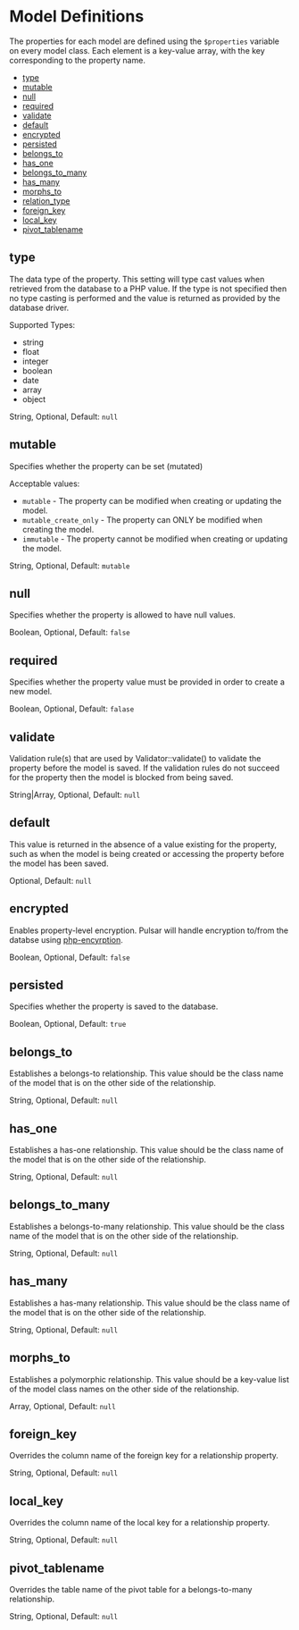 Model Definitions
=====

The properties for each model are defined using the `$properties` variable on every model class. Each element is a key-value array, with the key corresponding to the property name.

- [type](#type)
- [mutable](#mutable)
- [null](#null)
- [required](#required)
- [validate](#validate)
- [default](#default)
- [encrypted](#encrypted)
- [persisted](#persisted)
- [belongs_to](#belongs_to)
- [has_one](#has_one)
- [belongs_to_many](#belongs_to_many)
- [has_many](#has_many)
- [morphs_to](#morphs_to)
- [relation_type](#relation_type)
- [foreign_key](#foreign_key)
- [local_key](#local_key)
- [pivot_tablename](#pivot_tablename)

## type

The data type of the property. This setting will type cast values when retrieved from the database to a PHP value. If the type is not specified then no type casting is performed and the value is returned as provided by the database driver. 

Supported Types:
- string
- float
- integer
- boolean
- date
- array
- object

String, Optional, Default: `null`

## mutable

Specifies whether the property can be set (mutated)

Acceptable values:
- `mutable` - The property can be modified when creating or updating the model.
- `mutable_create_only` - The property can ONLY be modified when creating the model.
- `immutable` - The property cannot be modified when creating or updating the model.

String, Optional, Default: `mutable`

## null

Specifies whether the property is allowed to have null values.

Boolean, Optional, Default: `false`

## required

Specifies whether the property value must be provided in order to create a new model.

Boolean, Optional, Default: `falase`

## validate

Validation rule(s) that are used by Validator::validate() to validate the property before the model is saved. If the validation rules do not succeed for the property then the model is blocked from being saved.

String|Array, Optional, Default: `null`

## default

This value is returned in the absence of a value existing for the property, such as when the model is being created or accessing the property before the model has been saved.

Optional, Default: `null`

## encrypted

Enables property-level encryption. Pulsar will handle encryption to/from the databse using [php-encyrption](https://github.com/defuse/php-encryption).

Boolean, Optional, Default: `false`

## persisted

Specifies whether the property is saved to the database.

Boolean, Optional, Default: `true`

## belongs_to

Establishes a belongs-to relationship. This value should be the class name of the model that is on the other side of the relationship.

String, Optional, Default: `null`

## has_one

Establishes a has-one relationship. This value should be the class name of the model that is on the other side of the relationship.

String, Optional, Default: `null`

## belongs_to_many

Establishes a belongs-to-many relationship. This value should be the class name of the model that is on the other side of the relationship.

String, Optional, Default: `null`

## has_many

Establishes a has-many relationship. This value should be the class name of the model that is on the other side of the relationship.

String, Optional, Default: `null`

## morphs_to

Establishes a polymorphic relationship. This value should be a key-value list of the model class names on the other side of the relationship.

Array, Optional, Default: `null`

## foreign_key

Overrides the column name of the foreign key for a relationship property.

String, Optional, Default: `null`

## local_key

Overrides the column name of the local key for a relationship property.

String, Optional, Default: `null`

## pivot_tablename

Overrides the table name of the pivot table for a belongs-to-many relationship.

String, Optional, Default: `null`
